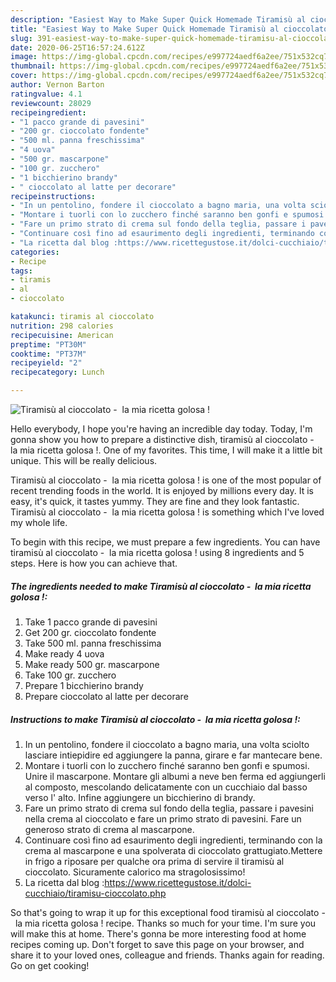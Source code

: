 ```yaml
---
description: "Easiest Way to Make Super Quick Homemade Tiramisù al cioccolato -  la mia ricetta golosa !"
title: "Easiest Way to Make Super Quick Homemade Tiramisù al cioccolato -  la mia ricetta golosa !"
slug: 391-easiest-way-to-make-super-quick-homemade-tiramisu-al-cioccolato-la-mia-ricetta-golosa
date: 2020-06-25T16:57:24.612Z
image: https://img-global.cpcdn.com/recipes/e997724aedf6a2ee/751x532cq70/tiramisu-al-cioccolato-la-mia-ricetta-golosa-recipe-main-photo.jpg
thumbnail: https://img-global.cpcdn.com/recipes/e997724aedf6a2ee/751x532cq70/tiramisu-al-cioccolato-la-mia-ricetta-golosa-recipe-main-photo.jpg
cover: https://img-global.cpcdn.com/recipes/e997724aedf6a2ee/751x532cq70/tiramisu-al-cioccolato-la-mia-ricetta-golosa-recipe-main-photo.jpg
author: Vernon Barton
ratingvalue: 4.1
reviewcount: 28029
recipeingredient:
- "1 pacco grande di pavesini"
- "200 gr. cioccolato fondente"
- "500 ml. panna freschissima"
- "4 uova"
- "500 gr. mascarpone"
- "100 gr. zucchero"
- "1 bicchierino brandy"
- " cioccolato al latte per decorare"
recipeinstructions:
- "In un pentolino, fondere il cioccolato a bagno maria, una volta sciolto lasciare intiepidire ed aggiungere la panna, girare e far mantecare bene."
- "Montare i tuorli con lo zucchero finché saranno ben gonfi e spumosi. Unire il mascarpone. Montare gli albumi a neve ben ferma ed aggiungerli al composto, mescolando delicatamente con un cucchiaio dal basso verso l&#39; alto. Infine aggiungere un bicchierino di brandy."
- "Fare un primo strato di crema sul fondo della teglia, passare i pavesini nella crema al cioccolato e fare un primo strato di pavesini. Fare un generoso strato di crema al mascarpone."
- "Continuare così fino ad esaurimento degli ingredienti, terminando con la crema al mascarpone e una spolverata di cioccolato grattugiato.Mettere in frigo a riposare per qualche ora prima di servire il tiramisù al cioccolato. Sicuramente calorico ma stragolosissimo!"
- "La ricetta dal blog :https://www.ricettegustose.it/dolci-cucchiaio/tiramisu-cioccolato.php"
categories:
- Recipe
tags:
- tiramis
- al
- cioccolato

katakunci: tiramis al cioccolato 
nutrition: 298 calories
recipecuisine: American
preptime: "PT30M"
cooktime: "PT37M"
recipeyield: "2"
recipecategory: Lunch

---
```



![Tiramisù al cioccolato -  la mia ricetta golosa !](https://img-global.cpcdn.com/recipes/e997724aedf6a2ee/751x532cq70/tiramisu-al-cioccolato-la-mia-ricetta-golosa-recipe-main-photo.jpg)

Hello everybody, I hope you're having an incredible day today. Today, I'm gonna show you how to prepare a distinctive dish, tiramisù al cioccolato -  la mia ricetta golosa !. One of my favorites. This time, I will make it a little bit unique. This will be really delicious.



Tiramisù al cioccolato -  la mia ricetta golosa ! is one of the most popular of recent trending foods in the world. It is enjoyed by millions every day. It is easy, it's quick, it tastes yummy. They are fine and they look fantastic. Tiramisù al cioccolato -  la mia ricetta golosa ! is something which I've loved my whole life.


To begin with this recipe, we must prepare a few ingredients. You can have tiramisù al cioccolato -  la mia ricetta golosa ! using 8 ingredients and 5 steps. Here is how you can achieve that.

<!--inarticleads1-->

##### The ingredients needed to make Tiramisù al cioccolato -  la mia ricetta golosa !:

1. Take 1 pacco grande di pavesini
1. Get 200 gr. cioccolato fondente
1. Take 500 ml. panna freschissima
1. Make ready 4 uova
1. Make ready 500 gr. mascarpone
1. Take 100 gr. zucchero
1. Prepare 1 bicchierino brandy
1. Prepare  cioccolato al latte per decorare




<!--inarticleads2-->

##### Instructions to make Tiramisù al cioccolato -  la mia ricetta golosa !:

1. In un pentolino, fondere il cioccolato a bagno maria, una volta sciolto lasciare intiepidire ed aggiungere la panna, girare e far mantecare bene.
1. Montare i tuorli con lo zucchero finché saranno ben gonfi e spumosi. Unire il mascarpone. Montare gli albumi a neve ben ferma ed aggiungerli al composto, mescolando delicatamente con un cucchiaio dal basso verso l&#39; alto. Infine aggiungere un bicchierino di brandy.
1. Fare un primo strato di crema sul fondo della teglia, passare i pavesini nella crema al cioccolato e fare un primo strato di pavesini. Fare un generoso strato di crema al mascarpone.
1. Continuare così fino ad esaurimento degli ingredienti, terminando con la crema al mascarpone e una spolverata di cioccolato grattugiato.Mettere in frigo a riposare per qualche ora prima di servire il tiramisù al cioccolato. Sicuramente calorico ma stragolosissimo!
1. La ricetta dal blog :https://www.ricettegustose.it/dolci-cucchiaio/tiramisu-cioccolato.php




So that's going to wrap it up for this exceptional food tiramisù al cioccolato -  la mia ricetta golosa ! recipe. Thanks so much for your time. I'm sure you will make this at home. There's gonna be more interesting food at home recipes coming up. Don't forget to save this page on your browser, and share it to your loved ones, colleague and friends. Thanks again for reading. Go on get cooking!
